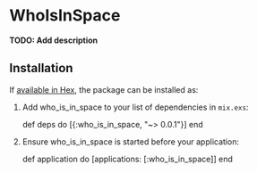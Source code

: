 # WhoIsInSpace

**TODO: Add description**

## Installation

If [available in Hex](https://hex.pm/docs/publish), the package can be installed as:

  1. Add who_is_in_space to your list of dependencies in `mix.exs`:

        def deps do
          [{:who_is_in_space, "~> 0.0.1"}]
        end

  2. Ensure who_is_in_space is started before your application:

        def application do
          [applications: [:who_is_in_space]]
        end
